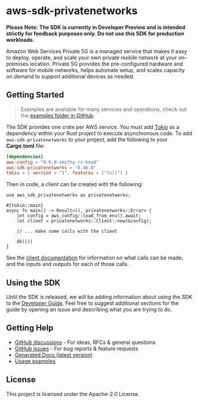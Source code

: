 # aws-sdk-privatenetworks

**Please Note: The SDK is currently in Developer Preview and is intended strictly for
feedback purposes only. Do not use this SDK for production workloads.**

Amazon Web Services Private 5G is a managed service that makes it easy to deploy, operate, and scale your own private mobile network at your on-premises location. Private 5G provides the pre-configured hardware and software for mobile networks, helps automate setup, and scales capacity on demand to support additional devices as needed.

## Getting Started

> Examples are available for many services and operations, check out the
> [examples folder in GitHub](https://github.com/awslabs/aws-sdk-rust/tree/main/examples).

The SDK provides one crate per AWS service. You must add [Tokio](https://crates.io/crates/tokio)
as a dependency within your Rust project to execute asynchronous code. To add `aws-sdk-privatenetworks` to
your project, add the following to your **Cargo.toml** file:

```toml
[dependencies]
aws-config = "0.0.0-smithy-rs-head"
aws-sdk-privatenetworks = "0.46.0"
tokio = { version = "1", features = ["full"] }
```

Then in code, a client can be created with the following:

```rust,no_run
use aws_sdk_privatenetworks as privatenetworks;

#[tokio::main]
async fn main() -> Result<(), privatenetworks::Error> {
    let config = aws_config::load_from_env().await;
    let client = privatenetworks::Client::new(&config);

    // ... make some calls with the client

    Ok(())
}
```

See the [client documentation](https://docs.rs/aws-sdk-privatenetworks/latest/aws_sdk_privatenetworks/client/struct.Client.html)
for information on what calls can be made, and the inputs and outputs for each of those calls.

## Using the SDK

Until the SDK is released, we will be adding information about using the SDK to the
[Developer Guide](https://docs.aws.amazon.com/sdk-for-rust/latest/dg/welcome.html). Feel free to suggest
additional sections for the guide by opening an issue and describing what you are trying to do.

## Getting Help

* [GitHub discussions](https://github.com/awslabs/aws-sdk-rust/discussions) - For ideas, RFCs & general questions
* [GitHub issues](https://github.com/awslabs/aws-sdk-rust/issues/new/choose) - For bug reports & feature requests
* [Generated Docs (latest version)](https://awslabs.github.io/aws-sdk-rust/)
* [Usage examples](https://github.com/awslabs/aws-sdk-rust/tree/main/examples)

## License

This project is licensed under the Apache-2.0 License.


